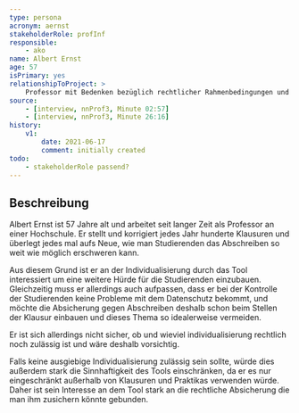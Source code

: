 ```yaml
---
type: persona
acronym: aernst
stakeholderRole: profInf
responsible: 
    - ako
name: Albert Ernst
age: 57
isPrimary: yes
relationshipToProject: >
    Professor mit Bedenken bezüglich rechtlicher Rahmenbedingungen und Sinnhaftigkeit. 
source: 
    - [interview, nnProf3, Minute 02:57]
    - [interview, nnProf3, Minute 26:16]
history:
    v1:
        date: 2021-06-17
        comment: initially created
todo: 
    - stakeholderRole passend?
---
```


## Beschreibung

Albert Ernst ist 57 Jahre alt und arbeitet seit langer Zeit als Professor an einer Hochschule. Er stellt und korrigiert jedes Jahr hunderte Klausuren und überlegt jedes mal aufs Neue, wie man Studierenden das Abschreiben so weit wie möglich erschweren kann. 

Aus diesem Grund ist er an der Individualisierung durch das Tool interessiert um eine weitere Hürde für die Studierenden einzubauen. 
Gleichzeitig muss er allerdings auch aufpassen, dass er bei der Kontrolle der Studierenden keine Probleme mit dem Datenschutz bekommt, und möchte die Absicherung gegen Abschreiben deshalb schon beim Stellen der Klausur einbauen und dieses Thema so idealerweise vermeiden.

Er ist sich allerdings nicht sicher, ob und wieviel individualisierung rechtlich noch zulässig ist und wäre deshalb vorsichtig. 

Falls keine ausgiebige Individualisierung zulässig sein sollte, würde dies außerdem stark die Sinnhaftigkeit des Tools einschränken, da er es nur eingeschränkt außerhalb von Klausuren und Praktikas verwenden würde. Daher ist sein Interesse an dem Tool stark an die rechtliche Absicherung die man ihm zusichern könnte gebunden.
